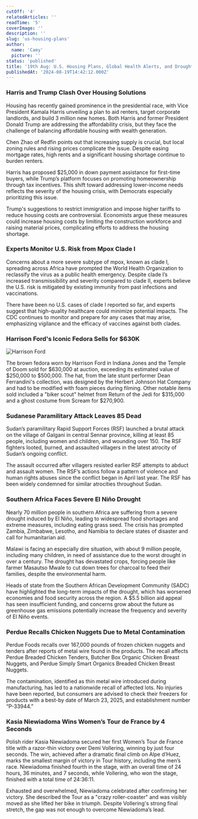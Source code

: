 ```yaml
---
cutOff: '4'
relatedArticles: ''
readTime: '5'
coverImage: ''
description: ''
slug: 'us-housing-plans'
author:
  name: 'Camy'
  picture: ''
status: 'published'
title: '19th Aug: U.S. Housing Plans, Global Health Alerts, and Drought Crisis'
publishedAt: '2024-08-19T14:42:12.000Z'
---
```


### Harris and Trump Clash Over Housing Solutions

Housing has recently gained prominence in the presidential race, with Vice President Kamala Harris unveiling a plan to aid renters, target corporate landlords, and build 3 million new homes. Both Harris and former President Donald Trump are addressing the affordability crisis, but they face the challenge of balancing affordable housing with wealth generation.

Chen Zhao of Redfin points out that increasing supply is crucial, but local zoning rules and rising prices complicate the issue. Despite easing mortgage rates, high rents and a significant housing shortage continue to burden renters.

Harris has proposed $25,000 in down payment assistance for first-time buyers, while Trump’s platform focuses on promoting homeownership through tax incentives. This shift toward addressing lower-income needs reflects the severity of the housing crisis, with Democrats especially prioritizing this issue.

Trump's suggestions to restrict immigration and impose higher tariffs to reduce housing costs are controversial. Economists argue these measures could increase housing costs by limiting the construction workforce and raising material prices, complicating efforts to address the housing shortage.

### Experts Monitor U.S. Risk from Mpox Clade I

Concerns about a more severe subtype of mpox, known as clade I, spreading across Africa have prompted the World Health Organization to reclassify the virus as a public health emergency. Despite clade I’s increased transmissibility and severity compared to clade II, experts believe the U.S. risk is mitigated by existing immunity from past infections and vaccinations.

There have been no U.S. cases of clade I reported so far, and experts suggest that high-quality healthcare could minimize potential impacts. The CDC continues to monitor and prepare for any cases that may arise, emphasizing vigilance and the efficacy of vaccines against both clades.

### Harrison Ford's Iconic Fedora Sells for $630K

![Harrison Ford](/images/b45a-A0MD.webp)

The brown fedora worn by Harrison Ford in Indiana Jones and the Temple of Doom sold for $630,000 at auction, exceeding its estimated value of $250,000 to $500,000. The hat, from the late stunt performer Dean Ferrandini's collection, was designed by the Herbert Johnson Hat Company and had to be modified with foam pieces during filming. Other notable items sold included a "biker scout" helmet from Return of the Jedi for $315,000 and a ghost costume from Scream for $270,900.

### Sudanese Paramilitary Attack Leaves 85 Dead

Sudan’s paramilitary Rapid Support Forces (RSF) launched a brutal attack on the village of Galgani in central Sennar province, killing at least 85 people, including women and children, and wounding over 150. The RSF fighters looted, burned, and assaulted villagers in the latest atrocity of Sudan’s ongoing conflict.

The assault occurred after villagers resisted earlier RSF attempts to abduct and assault women. The RSF’s actions follow a pattern of violence and human rights abuses since the conflict began in April last year. The RSF has been widely condemned for similar atrocities throughout Sudan.

### Southern Africa Faces Severe El Niño Drought

Nearly 70 million people in southern Africa are suffering from a severe drought induced by El Niño, leading to widespread food shortages and extreme measures, including eating grass seed. The crisis has prompted Zambia, Zimbabwe, Lesotho, and Namibia to declare states of disaster and call for humanitarian aid.

Malawi is facing an especially dire situation, with about 9 million people, including many children, in need of assistance due to the worst drought in over a century. The drought has devastated crops, forcing people like farmer Masautso Mwale to cut down trees for charcoal to feed their families, despite the environmental harm.

Heads of state from the Southern African Development Community (SADC) have highlighted the long-term impacts of the drought, which has worsened economies and food security across the region. A $5.5 billion aid appeal has seen insufficient funding, and concerns grow about the future as greenhouse gas emissions potentially increase the frequency and severity of El Niño events.

### Perdue Recalls Chicken Nuggets Due to Metal Contamination

Perdue Foods recalls over 167,000 pounds of frozen chicken nuggets and tenders after reports of metal wire found in the products. The recall affects Perdue Breaded Chicken Tenders, Butcher Box Organic Chicken Breast Nuggets, and Perdue Simply Smart Organics Breaded Chicken Breast Nuggets.

The contamination, identified as thin metal wire introduced during manufacturing, has led to a nationwide recall of affected lots. No injuries have been reported, but consumers are advised to check their freezers for products with a best-by date of March 23, 2025, and establishment number “P-33944.”

### Kasia Niewiadoma Wins Women’s Tour de France by 4 Seconds

Polish rider Kasia Niewiadoma secured her first Women’s Tour de France title with a razor-thin victory over Demi Vollering, winning by just four seconds. The win, achieved after a dramatic final climb on Alpe d’Huez, marks the smallest margin of victory in Tour history, including the men’s race. Niewiadoma finished fourth in the stage, with an overall time of 24 hours, 36 minutes, and 7 seconds, while Vollering, who won the stage, finished with a total time of 24:36:11.

Exhausted and overwhelmed, Niewiadoma celebrated after confirming her victory. She described the Tour as a "crazy roller-coaster" and was visibly moved as she lifted her bike in triumph. Despite Vollering's strong final stretch, the gap was not enough to overcome Niewiadoma’s lead.